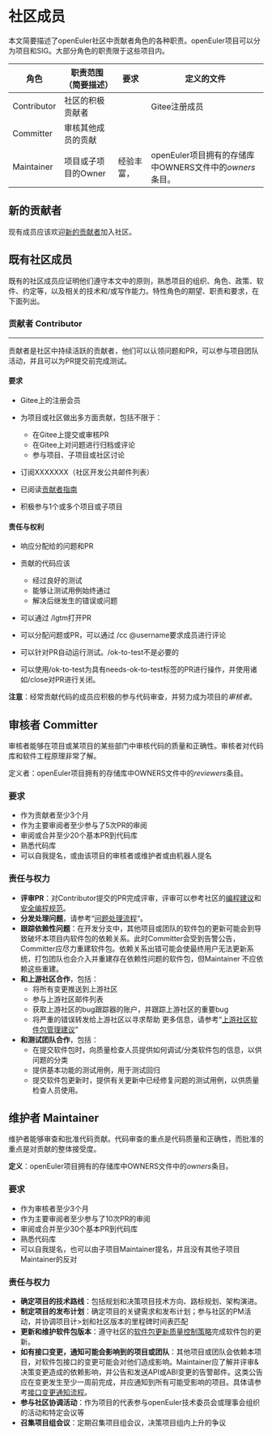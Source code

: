 # 社区成员


本文简要描述了openEuler社区中贡献者角色的各种职责。openEuler项目可以分为项目和SIG。大部分角色的职责限于这些项目内。

| 角色        | 职责范围（简要描述） | 要求       | 定义的文件                                              |
| ----------- | -------------------- | ---------- | ------------------------------------------------------- |
| Contributor | 社区的积极贡献者     |            | Gitee注册成员                                           |
| Committer   | 审核其他成员的贡献   |            |                                                         |
| Maintainer  | 项目或子项目的Owner  | 经验丰富， | openEuler项目拥有的存储库中OWNERS文件中的*owners*条目。 |



## 新的贡献者


现有成员应该欢迎[新的贡献者](contributing.md)加入社区。



## 既有社区成员


既有的社区成员应证明他们遵守本文中的原则，熟悉项目的组织、角色、政策、软件、约定等，以及相关的技术和/或写作能力。特性角色的期望、职责和要求，在下面列出。



### 贡献者 Contributor

-----

贡献者是社区中持续活跃的贡献者，他们可以认领问题和PR，可以参与项目团队活动，并且可以为PR提交前完成测试。



#### 要求

+ Gitee上的注册会员
+ 为项目或社区做出多方面贡献，包括不限于：
  + 在Gitee上提交或审核PR
  + 在Gitee上对问题进行归档或评论
  + 参与项目、子项目或社区讨论

+ 订阅XXXXXXX（社区开发公共邮件列表）
+ 已阅读[贡献者指南](contributors/guide/README.md)
+ 积极参与1个或多个项目或子项目

#### 责任与权利

+ 响应分配给的问题和PR
+ 贡献的代码应该
  + 经过良好的测试
  + 能够让测试用例始终通过
  + 解决后继发生的错误或问题

+ 可以通过 /lgtm打开PR
+ 可以分配问题或PR，可以通过 /cc @username要求成员进行评论
+ 可以针对PR自动运行测试。/ok-to-test不是必要的
+ 可以使用/ok-to-test为具有needs-ok-to-test标签的PR进行操作，并使用诸如/close对PR进行关闭。

**注意**：经常贡献代码的成员应积极的参与代码审查，并努力成为项目的*审核者*。



## 审核者 Committer

审核者能够在项目或某项目的某些部门中审核代码的质量和正确性。审核者对代码库和软件工程原理非常了解。

定义者：openEuler项目拥有的存储库中OWNERS文件中的*reviewers*条目。

### 要求

+ 作为贡献者至少3个月
+ 作为主要审阅者至少参与了5次PR的审阅
+ 审阅或合并至少20个基本PR到代码库
+ 熟悉代码库
+ 可以自我提名，或由该项目的审核者或维护者或由机器人提名

### 责任与权力

+  **评审PR**：对Contributor提交的PR完成评审，评审可以参考社区的[编程建议]()和[安全编程规范]()。
+  **分发处理问题**，请参考“[问题处理流程](https://gitee.com/openeuler/duscussion)“。
+  **跟踪依赖性问题**：在开发分支中，其他项目或团队的软件包的更新可能会到导致破坏本项目内软件包的依赖关系。此时Committer会受到告警公告，Committer应尽力重建软件包。依赖关系出错可能会使最终用户无法更新系统，打包团队也会介入并重建存在依赖性问题的软件包，但Maintainer 不应依赖这些重建。
+  **和上游社区合作**，包括：
   +    将所有变更推送到上游社区
   +    参与上游社区邮件列表
   +    获取上游社区的bug跟踪器的账户，并跟踪上游社区的重要bug
   +    将严重的错误转发给上游社区以寻求帮助
         更多信息，请参考“[上游社区软件包管理建议](https://gitee.com/openeuoler/discussion)”
+  **和测试团队合作**，包括：
   +  在提交软件包时，向质量检查人员提供如何调试/分类软件包的信息，以供问题的分类
   +  提供基本功能的测试用例，用于测试回归
   +  提交软件包更新时，提供有关更新中已经修复问题的测试用例，以供质量检查人员使用。 



## 维护者 Maintainer

维护者能够审查和批准代码贡献。代码审查的重点是代码质量和正确性，而批准的重点是对贡献的整体接受度。

**定义**：openEuler项目拥有的存储库中OWNERS文件中的*owners*条目。



### 要求

+ 作为审核者至少3个月
+ 作为主要审阅者至少参与了10次PR的审阅
+ 审阅或合并至少30个基本PR到代码库
+ 熟悉代码库
+ 可以自我提名，也可以由子项目Maintainer提名，并且没有其他子项目Maintainer的反对

### 责任与权力

- **确定项目的技术路线**：包括规划和决策项目技术方向、路标规划、架构演进。
- **制定项目的发布计划**：确定项目的关键需求和发布计划；参与社区的PM活动，并协调项目计>划和社区版本的里程碑时间表匹配
- **更新和维护软件包版本**：遵守社区的[软件包更新质量控制策略](https://gitee.com/openeuler/discussion)完成软件包的更新。
- **如有接口变更，通知可能会影响到的项目或团队**：其他项目或团队会依赖本项目，对软件包接口的变更可能会对他们造成影响。Maintainer应了解并评审&决策变更造成的依赖影响，并公告和发送API或ABI变更的告警邮件。这类公告应在变更发生至少一周前完成，并应通知到所有可能受影响的项目。具体请参考[接口变更通知流程]()。
- **参与社区协调活动**：作为项目的代表参与openEuler技术委员会或理事会组织的活动和特定会议等
- **召集项目组会议**：定期召集项目组会议，决策项目组内上升的争议